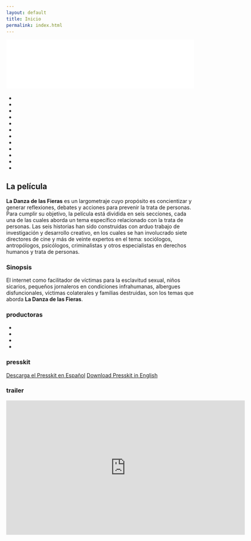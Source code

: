 ```yaml
---
layout: default
title: Inicio
permalink: index.html
---
```


<section id="landing">
  <img id="logo" src="/img/logowhite.svg" alt="La Danza de las Fieras">
  <ul id="festival_list">
    <li class="laurel_houston"></li>
    <li class="laurel_houston2"></li>
    <li class="laurel_fcm"></li>
    <li class="laurel_banaba"></li>
    <li class="laurel_morelia"></li>
    <li class="laurel_guadalajara"></li>
    <li class="laurel_londres"></li>
    <li class="laurel_amsterdam"></li>
    <li class="laurel_asiamadrid"></li>
    <li class="laurel_paris"></li>
    <li class="laurel_16kms"></li>
    <li class="laurel_ficautor"></li>
  </ul>
</section>

<section>
  <h2>La película</h2>
  <p><b>La Danza de las Fieras</b> es un largometraje cuyo propósito es concientizar y generar reflexiones, debates y acciones para prevenir la trata de personas. Para cumplir su objetivo, la película está dividida en seis secciones, cada una de las cuales aborda un tema específico relacionado con la trata de personas. Las seis historias han sido construidas con arduo trabajo de investigación y desarrollo creativo, en los cuales se han involucrado siete directores de cine y más de veinte expertos en el tema: sociólogos, antropólogos, psicólogos, criminalistas y otros especialistas en derechos humanos y trata de personas.
  </p>
  <h3>Sinopsis</h3>
  <p>
  El internet como facilitador de víctimas para la esclavitud sexual, niños sicarios, pequeños jornaleros en condiciones infrahumanas, albergues disfuncionales, víctimas colaterales y familias destruidas, son los temas que aborda <b>La Danza de las Fieras</b>.
  </p>
  <h3>productoras</h3>
  <ul class="producer_horizontal_list">
    <li class="producer_reflekto"></li>
    <li class="producer_kaptura"></li>
    <li class="producer_bala"></li>
    <li class="producer_educadores"></li>
  </ul>
  <h3>presskit</h3>
  <p>
  <a class="presskitButton" href="/download/LDDLF_PRESSKIT.pdf">Descarga el Presskit en Español</a>
  <a class="presskitButton" href="/download/WILDDANCE_PRESSKIT.pdf">Download Presskit in English</a>
  </p>
  <h3>trailer</h3>
  <div class="trailer-container">
    <iframe src="https://player.vimeo.com/video/226767311" width="640" height="360" frameborder="0" webkitallowfullscreen mozallowfullscreen allowfullscreen></iframe>
  </div>
</section>
